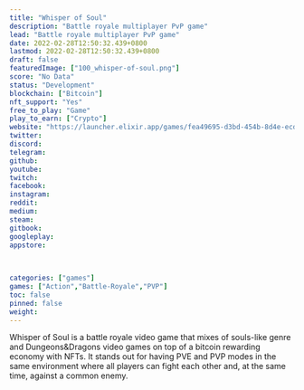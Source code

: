 ```yaml
---
title: "Whisper of Soul"
description: "Battle royale multiplayer PvP game"
lead: "Battle royale multiplayer PvP game"
date: 2022-02-28T12:50:32.439+0800
lastmod: 2022-02-28T12:50:32.439+0800
draft: false
featuredImage: ["100_whisper-of-soul.png"]
score: "No Data"
status: "Development"
blockchain: ["Bitcoin"]
nft_support: "Yes"
free_to_play: "Game"
play_to_earn: ["Crypto"]
website: "https://launcher.elixir.app/games/fea49695-d3bd-454b-8d4e-ecdd46cd8978?utm_source=PlayToEarn.net&utm_medium=organic&utm_campaign=gamepage"
twitter: 
discord: 
telegram: 
github: 
youtube: 
twitch: 
facebook: 
instagram: 
reddit: 
medium: 
steam: 
gitbook: 
googleplay: 
appstore: 

  
    
categories: ["games"]
games: ["Action","Battle-Royale","PVP"]
toc: false
pinned: false
weight: 
---
```

Whisper of Soul is a battle royale video game that mixes of souls-like genre and Dungeons&amp;Dragons video games on top of a bitcoin rewarding economy with NFTs. It stands out for having PVE and PVP modes in the same environment where all players can fight each other and, at the same time, against a common enemy.